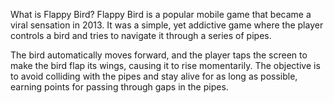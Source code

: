 What is Flappy Bird?
Flappy Bird is a popular mobile game that became a viral sensation in 2013. It was a simple, yet addictive game where the player controls a bird and tries to navigate it through a series of pipes. 

The bird automatically moves forward, and the player taps the screen to make the bird flap its wings, causing it to rise momentarily. 
The objective is to avoid colliding with the pipes and stay alive for as long as possible, earning points for passing through gaps in the pipes.
